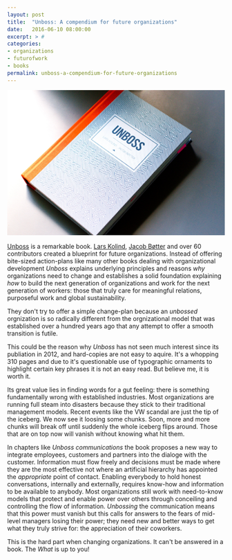 ```yaml
---
layout: post
title:  "Unboss: A compendium for future organizations"
date:   2016-06-10 08:00:00
excerpt: > #
categories:
- organizations
- futurofwork
- books
permalink: unboss-a-compendium-for-future-organizations
---
```


![UNBOSS](/uploads/2016/unboss.jpg)

[Unboss][1] is a remarkable book. [Lars Kolind][2], [Jacob Bøtter][3] and over 
60 contributors created a blueprint for future organizations. Instead of 
offering bite-sized action-plans like many other books dealing with 
organizational development _Unboss_ explains underlying principles and reasons
_why_ organizations need to change and establishes a solid foundation explaining
_how_ to build the next generation of organizations and work for the next
generation of workers: those that truly care for meaningful relations, purposeful
work and global sustainability. 

They don't try to offer a simple change-plan because an _unbossed_ orgnization
is so radically different from the orgnizational model that was established over
a hundred years ago that any attempt to offer a smooth transition is futile.

This could be the reason why _Unboss_ has not seen much interest since its 
publiation in 2012, and hard-copies are not easy to aquire. It's a whopping
310 pages and due to it's questionable use of typographic ornaments to highlight 
certain key phrases it is not an easy read. But believe me, it is worth it. 

Its great value lies in finding words for a gut feeling: there is something
fundamentally wrong with established industries. Most organizations are
running full steam into disasters because they stick to their traditional 
management models. Recent events like the VW scandal are just the tip of the 
iceberg. We now see it loosing some chunks. Soon, more and more chunks will
break off until suddenly the whole iceberg flips around. Those that are on top 
now will vanish without knowing what hit them.

In chapters like _Unboss communications_ the book proposes a new way to 
integrate employees, customers and partners into the dialoge with the customer.
Information must flow freely and decisions must be made where they are the most
effective not where an artificial hierarchy has appointed the _appropriate_ 
point of contact. Enabling everybody to hold honest conversations, internally
and externally, requires know-how and information to be available to anybody. 
Most organizations still work with need-to-know models that protect and enable
power over others through conceiling and controlling the flow of information. 
_Unbossing_ the communication means that this power must vanish but this calls 
for answers to the fears of mid-level managers losing their power; they need new 
and better ways to get what they truly strive for: the appreciation of their 
coworkers. 

This is the hard part when changing organizations. It can't be answered in a 
book. The _What_ is up to you!

[1]: http://unboss.com 
[2]: https://twitter.com/kolind
[3]: https://twitter.com/boetter
